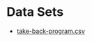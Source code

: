 # Data Sets

* [take-back-program.csv](https://healthdata.gov/dataset/colorado-household-medication-take-back-program-locations)
